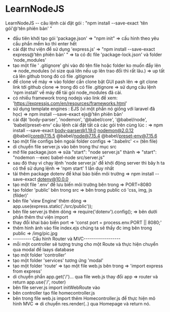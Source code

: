 # LearnNodeJS
LearnNodeJS
-- câu lệnh cài đặt gói : "npm install --save-exact 'tên gói'@'tên phiên bản' "
- đầu tiên khởi tạo gói 'package.json' => "npm init" => cấu hình theo yêu cầu phần mềm ko thì enter hết
- cài đặt thư viện để sử dụng 'express.js' => "npm install --save-exact express@'tên phiên bản' " => ta có đc file 'package-lock.json' và folder 'node_modules'
- tạo một file ' .gitignore' ghi vào đó tên file hoặc folder ko muốn đẩy lên => node_modules (vì size quá lớn nếu up lên trao đổi thì rất lâu.) => up tất cả lên github trong đó có file .gitignore
- để clone về máy => vào folder cần clone bật GUI pash lên => git clone link tới github clone => trong đó có file .gitignore => sử dụng câu lệnh 'npm install' về máy để tải gói node_modules đã cài.
- có nhiều framework trong nodejs vào link để xem: 'https://expressjs.com/en/resources/frameworks.html'
- sử dụng template engines : EJS (vì một phần nó giống với laravel đã học) => npm install --save-exact ejs@'tên phiên bản'
- cài đặt 'body-parser', 'nodemon', '@babel/core', '@babel/node', 'babel/preset-env'
  câu lệnh cài đặt tất cả các gói trên cùng lúc :
    => npm install --save-exact body-parser@1.19.0 nodemon@2.0.12 @babel/core@7.15.5 @babel/node@7.15.4 @babel/preset-env@7.15.6
- tạo một file configs bên ngoài folder configs => '.babelrc' <= (tên file) 
- di chuyển file server.js vào bên trong thư mục src
- mở file package.json => sửa "start": "node server.js" thành => "start": "nodemon --exec babel-node src/server.js"
- sau đó thay vì chạy lệnh 'node server.js' để khởi động server thì bây h ta có thể sử dụng lệnh => 'npm start' 1 lần duy nhất
- tải thêm package dotenv để khai báo biến môi trường => npm install --save-exact dotenv@10.0.0
- tạo một file '.env' để lưu biến môi trường bên trong => PORT=8080
- tạo folder 'public' bên trong src => bên trong public có 'css, img, js (filder)'
- bên file 'view Engine' thêm dòng => app.use(express.static('./src/public'));
- bên file server.js thêm dòng => require('dotenv').config(); => bên dưới phần thêm thư viện import
- thay đổi khai báo biến port => 'const port = process.env.PORT || 8080;'
- thêm hình ảnh vào file index.ejs chúng ta sẽ thấy đc img bên trong public => /img/pic.jpg
- --------- Cấu hình Router và MVC------------------
- mỗi một controller sẽ tượng trưng cho một Route và thực hiện chuyển qua modal để laays database
- tạo một folder 'controller'
- tạo một folder 'services' tương ứng 'modal'
- tạo một folder 'route' => tạo một file web.js bên trong => 'import express from express'
- di chuyển phần app.get('/')... qua file web.js thay đổi app => router và return app.use('/', router)
- bên file server.js import initWebRoute vào
- bên controller tạo file homecontroller.js
- bên trong file web.js import thêm Homecontroller.js để thực hiện mô hình MVC => di chuyển res.render(..) qua Homepage và return nó.
